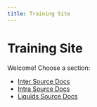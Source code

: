 ```yaml
---
title: Training Site
---
```


# Training Site

Welcome! Choose a section:

- [Inter Source Docs](inter-source-docs)
- [Intra Source Docs](intra-source-docs)
- [Liquids Source Docs](liquids-source-docs)
